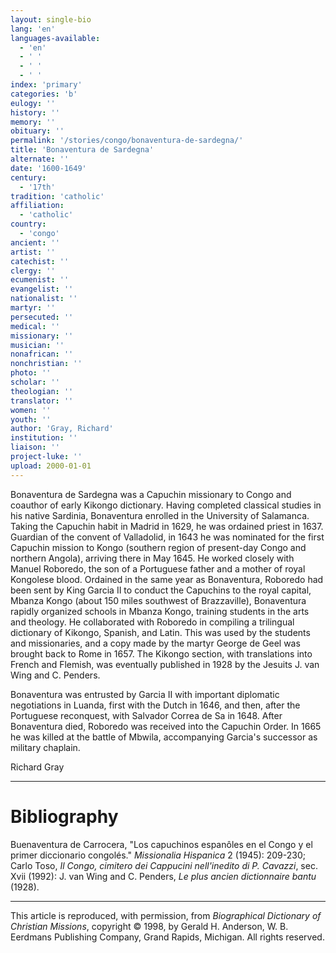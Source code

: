 ```yaml
---
layout: single-bio
lang: 'en'
languages-available:
  - 'en'
  - ' '
  - ' '
  - ' '
index: 'primary'
categories: 'b'
eulogy: ''
history: ''
memory: ''
obituary: ''
permalink: '/stories/congo/bonaventura-de-sardegna/'
title: 'Bonaventura de Sardegna'
alternate: ''
date: '1600-1649'
century:
  - '17th'
tradition: 'catholic'
affiliation:
  - 'catholic'
country:
  - 'congo'
ancient: ''
artist: ''
catechist: ''
clergy: ''
ecumenist: ''
evangelist: ''
nationalist: ''
martyr: ''
persecuted: ''
medical: ''
missionary: ''
musician: ''
nonafrican: ''
nonchristian: ''
photo: ''
scholar: ''
theologian: ''
translator: ''
women: ''
youth: ''
author: 'Gray, Richard'
institution: ''
liaison: ''
project-luke: ''
upload: 2000-01-01
---
```



Bonaventura de Sardegna was a Capuchin missionary to Congo and coauthor of early Kikongo dictionary. Having completed classical studies in his native Sardinia, Bonaventura enrolled in the University of Salamanca. Taking the Capuchin habit in Madrid in 1629, he was ordained priest in 1637. Guardian of the convent of Valladolid, in 1643 he was nominated for the first Capuchin mission to Kongo (southern region of present-day Congo and northern Angola), arriving there in May 1645. He worked closely with Manuel Roboredo, the son of a Portuguese father and a mother of royal Kongolese blood. Ordained in the same year as Bonaventura, Roboredo had been sent by King Garcia II to conduct the Capuchins to the royal capital, Mbanza Kongo (about 150 miles southwest of Brazzaville), Bonaventura rapidly organized schools in Mbanza Kongo, training students in the arts and theology. He collaborated with Roboredo in compiling a trilingual dictionary of Kikongo, Spanish, and Latin. This was used by the students and missionaries, and a copy made by the martyr George de Geel was brought back to Rome in 1657. The Kikongo section, with translations into French and Flemish, was eventually published in 1928 by the Jesuits J. van Wing and C. Penders.

Bonaventura was entrusted by Garcia II with important diplomatic negotiations in Luanda, first with the Dutch in 1646, and then, after the Portuguese reconquest, with Salvador Correa de Sa in 1648. After Bonaventura died, Roboredo was received into the Capuchin Order. In 1665 he was killed at the battle of Mbwila, accompanying Garcia's successor as military chaplain.

Richard Gray

---

# Bibliography

Buenaventura de Carrocera, "Los capuchinos espanôles en el Congo y el primer diccionario congolés." *Missionalia Hispanica* 2 (1945): 209-230; Carlo Toso, *Il Congo, cimitero dei Cappucini nell'inedito di P. Cavazzi*, sec. Xvii (1992): J. van Wing and C. Penders, *Le plus ancien dictionnaire bantu* (1928).

---

This article is reproduced, with permission, from *Biographical Dictionary of Christian Missions*, copyright © 1998, by Gerald H. Anderson, W. B. Eerdmans Publishing Company, Grand Rapids, Michigan. All rights reserved.